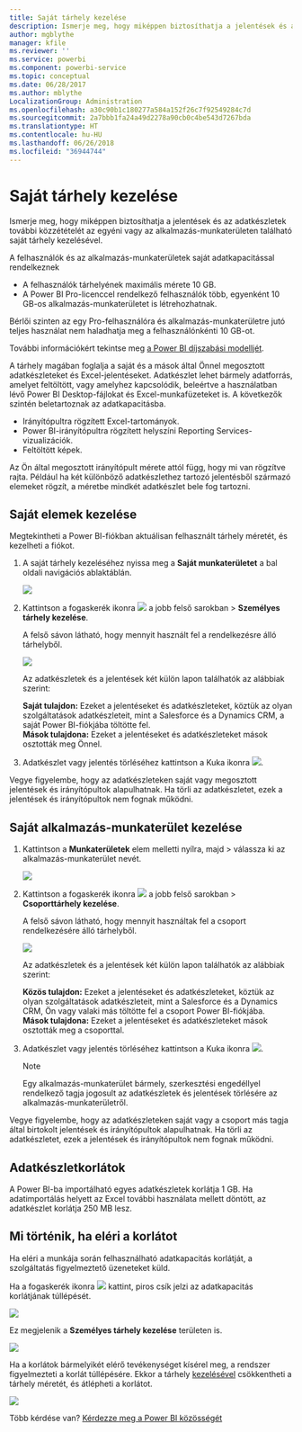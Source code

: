```yaml
---
title: Saját tárhely kezelése
description: Ismerje meg, hogy miképpen biztosíthatja a jelentések és az adatkészletek további közzétételét az egyéni vagy az alkalmazás-munkaterületen található saját tárhely kezelésével.
author: mgblythe
manager: kfile
ms.reviewer: ''
ms.service: powerbi
ms.component: powerbi-service
ms.topic: conceptual
ms.date: 06/28/2017
ms.author: mblythe
LocalizationGroup: Administration
ms.openlocfilehash: a30c90b1c180277a584a152f26c7f92549284c7d
ms.sourcegitcommit: 2a7bbb1fa24a49d2278a90cb0c4be543d7267bda
ms.translationtype: HT
ms.contentlocale: hu-HU
ms.lasthandoff: 06/26/2018
ms.locfileid: "36944744"
---
```

# <a name="manage-your-data-storage"></a>Saját tárhely kezelése
Ismerje meg, hogy miképpen biztosíthatja a jelentések és az adatkészletek további közzétételét az egyéni vagy az alkalmazás-munkaterületen található saját tárhely kezelésével.

A felhasználók és az alkalmazás-munkaterületek saját adatkapacitással rendelkeznek

* A felhasználók tárhelyének maximális mérete 10 GB.
* A Power BI Pro-licenccel rendelkező felhasználók több, egyenként 10 GB-os alkalmazás-munkaterületet is létrehozhatnak.

Bérlői szinten az egy Pro-felhasználóra és alkalmazás-munkaterületre jutó teljes használat nem haladhatja meg a felhasználónkénti 10 GB-ot.

További információkért tekintse meg [a Power BI díjszabási modelljét](https://powerbi.microsoft.com/pricing).

A tárhely magában foglalja a saját és a mások által Önnel megosztott adatkészleteket és Excel-jelentéseket. Adatkészlet lehet bármely adatforrás, amelyet feltöltött, vagy amelyhez kapcsolódik, beleértve a használatban lévő Power BI Desktop-fájlokat és Excel-munkafüzeteket is. A következők szintén beletartoznak az adatkapacitásba.

* Irányítópultra rögzített Excel-tartományok.
* Power BI-irányítópultra rögzített helyszíni Reporting Services-vizualizációk.
* Feltöltött képek.

Az Ön által megosztott irányítópult mérete attól függ, hogy mi van rögzítve rajta. Például ha két különböző adatkészlethez tartozó jelentésből származó elemeket rögzít, a méretbe mindkét adatkészlet bele fog tartozni.

<a name="manage"/>

## <a name="manage-items-owned-by-you"></a>Saját elemek kezelése
Megtekintheti a Power BI-fiókban aktuálisan felhasznált tárhely méretét, és kezelheti a fiókot.

1. A saját tárhely kezeléséhez nyissa meg a **Saját munkaterületet** a bal oldali navigációs ablaktáblán.
   
    ![](media/service-admin-manage-your-data-storage-in-power-bi/pbi_myworkspace.png)
2. Kattintson a fogaskerék ikonra ![](media/service-admin-manage-your-data-storage-in-power-bi/pbi_gearicon.png) a jobb felső sarokban \> **Személyes tárhely kezelése**.
   
    A felső sávon látható, hogy mennyit használt fel a rendelkezésre álló tárhelyből.
   
    ![](media/service-admin-manage-your-data-storage-in-power-bi/pbi_persnlstorage.png)
   
    Az adatkészletek és a jelentések két külön lapon találhatók az alábbiak szerint:
   
    **Saját tulajdon:** Ezeket a jelentéseket és adatkészleteket, köztük az olyan szolgáltatások adatkészleteit, mint a Salesforce és a Dynamics CRM, a saját Power BI-fiókjába töltötte fel.  
    **Mások tulajdona:** Ezeket a jelentéseket és adatkészleteket mások osztották meg Önnel.
3. Adatkészlet vagy jelentés törléséhez kattintson a Kuka ikonra ![](media/service-admin-manage-your-data-storage-in-power-bi/pbi_deleteicon.png).

Vegye figyelembe, hogy az adatkészleteken saját vagy megosztott jelentések és irányítópultok alapulhatnak. Ha törli az adatkészletet, ezek a jelentések és irányítópultok nem fognak működni.

## <a name="manage-your-app-workspace"></a>Saját alkalmazás-munkaterület kezelése
1. Kattintson a **Munkaterületek** elem melletti nyílra, majd \> válassza ki az alkalmazás-munkaterület nevét.
   
    ![](media/service-admin-manage-your-data-storage-in-power-bi/pbi_groupworkspaces.png)
2. Kattintson a fogaskerék ikonra ![](media/service-admin-manage-your-data-storage-in-power-bi/pbi_gearicon.png) a jobb felső sarokban \> **Csoporttárhely kezelése**.
   
    A felső sávon látható, hogy mennyit használtak fel a csoport rendelkezésére álló tárhelyből.
   
    ![](media/service-admin-manage-your-data-storage-in-power-bi/pbi_groupstorage.png)
   
    Az adatkészletek és a jelentések két külön lapon találhatók az alábbiak szerint:
   
    **Közös tulajdon:** Ezeket a jelentéseket és adatkészleteket, köztük az olyan szolgáltatások adatkészleteit, mint a Salesforce és a Dynamics CRM, Ön vagy valaki más töltötte fel a csoport Power BI-fiókjába.
    **Mások tulajdona:** Ezeket a jelentéseket és adatkészleteket mások osztották meg a csoporttal.
3. Adatkészlet vagy jelentés törléséhez kattintson a Kuka ikonra ![](media/service-admin-manage-your-data-storage-in-power-bi/pbi_deleteicon.png).
   
   > [!NOTE]
   > Egy alkalmazás-munkaterület bármely, szerkesztési engedéllyel rendelkező tagja jogosult az adatkészletek és jelentések törlésére az alkalmazás-munkaterületről.
   > 
   > 

Vegye figyelembe, hogy az adatkészleteken saját vagy a csoport más tagja által birtokolt jelentések és irányítópultok alapulhatnak. Ha törli az adatkészletet, ezek a jelentések és irányítópultok nem fognak működni.

## <a name="dataset-limits"></a>Adatkészletkorlátok
A Power BI-ba importálható egyes adatkészletek korlátja 1 GB. Ha adatimportálás helyett az Excel további használata mellett döntött, az adatkészlet korlátja 250 MB lesz.

## <a name="what-happens-when-you-hit-a-limit"></a>Mi történik, ha eléri a korlátot
Ha eléri a munkája során felhasználható adatkapacitás korlátját, a szolgáltatás figyelmeztető üzeneteket küld. 

Ha a fogaskerék ikonra ![](media/service-admin-manage-your-data-storage-in-power-bi/pbi_gearicon.png) kattint, piros csík jelzi az adatkapacitás korlátjának túllépését.

![](media/service-admin-manage-your-data-storage-in-power-bi/manage-storage-limit.png)

Ez megjelenik a **Személyes tárhely kezelése** területen is.

 ![](media/service-admin-manage-your-data-storage-in-power-bi/manage-storage-limit2.png)

 Ha a korlátok bármelyikét elérő tevékenységet kísérel meg, a rendszer figyelmezteti a korlát túllépésére. Ekkor a tárhely [kezelésével](#manage) csökkentheti a tárhely méretét, és átlépheti a korlátot.

 ![](media/service-admin-manage-your-data-storage-in-power-bi/powerbi-pro-over-limit.png)

 Több kérdése van? [Kérdezze meg a Power BI közösségét](http://community.powerbi.com/)

